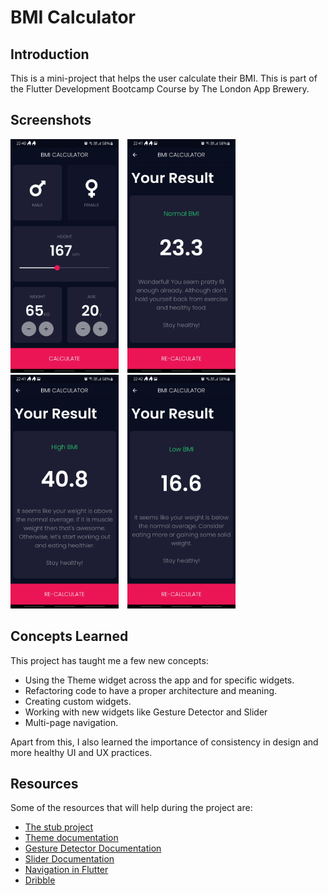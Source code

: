 # BMI Calculator

## Introduction
This is a mini-project that helps the user calculate their BMI. This is part of the Flutter Development Bootcamp Course by The London App Brewery.

## Screenshots
<p><img src="https://raw.githubusercontent.com/Pranavc22/bmi-calculator/main/screenshots/HomePage.jpg" alt="HomePage" width="173" height="374"/>&emsp;<img src="https://raw.githubusercontent.com/Pranavc22/bmi-calculator/main/screenshots/ResultsPage1.jpg" alt="NormalResult" width="173" height="374"/>&emsp;<img src="https://raw.githubusercontent.com/Pranavc22/bmi-calculator/main/screenshots/ResultsPage2.jpg" alt="HighResult" width="173" height="374"/>&emsp;<img src="https://raw.githubusercontent.com/Pranavc22/bmi-calculator/main/screenshots/ResultsPage3.jpg" alt="LowResult" width="173" height="374"/></p>

## Concepts Learned
This project has taught me a few new concepts: 
- Using the Theme widget across the app and for specific widgets.
- Refactoring code to have a proper architecture and meaning. 
- Creating custom widgets.
- Working with new widgets like Gesture Detector and Slider
- Multi-page navigation. 

Apart from this, I also learned the importance of consistency in design and more healthy UI and UX practices. 

## Resources
Some of the resources that will help during the project are:
- [The stub project](https://github.com/londonappbrewery/bmi-calculator-flutter)
- [Theme documentation](https://api.flutter.dev/flutter/material/Theme-class.html)
- [Gesture Detector Documentation](https://api.flutter.dev/flutter/widgets/GestureDetector-class.html)
- [Slider Documentation](https://api.flutter.dev/flutter/material/Slider-class.html)
- [Navigation in Flutter](https://flutter.dev/docs/cookbook/navigation/navigation-basics)
- [Dribble](https://dribbble.com/)
